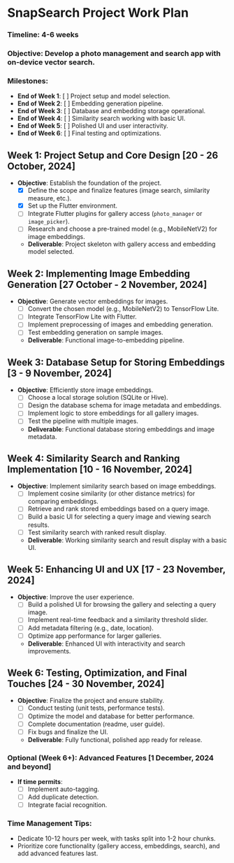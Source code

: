 # SnapSearch Project Work Plan

### Timeline: 4-6 weeks

### Objective: Develop a photo management and search app with on-device vector search.

### Milestones:

- **End of Week 1**: [ ] Project setup and model selection.
- **End of Week 2**: [ ] Embedding generation pipeline.
- **End of Week 3**: [ ] Database and embedding storage operational.
- **End of Week 4**: [ ] Similarity search working with basic UI.
- **End of Week 5**: [ ] Polished UI and user interactivity.
- **End of Week 6**: [ ] Final testing and optimizations.

## Week 1: Project Setup and Core Design [20 - 26 October, 2024]

- **Objective**: Establish the foundation of the project.
  - [x] Define the scope and finalize features (image search, similarity measure, etc.).
  - [x] Set up the Flutter environment.
  - [ ] Integrate Flutter plugins for gallery access (`photo_manager` or `image_picker`).
  - [ ] Research and choose a pre-trained model (e.g., MobileNetV2) for image embeddings.
  - **Deliverable**: Project skeleton with gallery access and embedding model selected.

## Week 2: Implementing Image Embedding Generation [27 October - 2 November, 2024]

- **Objective**: Generate vector embeddings for images.
  - [ ] Convert the chosen model (e.g., MobileNetV2) to TensorFlow Lite.
  - [ ] Integrate TensorFlow Lite with Flutter.
  - [ ] Implement preprocessing of images and embedding generation.
  - [ ] Test embedding generation on sample images.
  - **Deliverable**: Functional image-to-embedding pipeline.

## Week 3: Database Setup for Storing Embeddings [3 - 9 November, 2024]

- **Objective**: Efficiently store image embeddings.
  - [ ] Choose a local storage solution (SQLite or Hive).
  - [ ] Design the database schema for image metadata and embeddings.
  - [ ] Implement logic to store embeddings for all gallery images.
  - [ ] Test the pipeline with multiple images.
  - **Deliverable**: Functional database storing embeddings and image metadata.

## Week 4: Similarity Search and Ranking Implementation [10 - 16 November, 2024]

- **Objective**: Implement similarity search based on image embeddings.
  - [ ] Implement cosine similarity (or other distance metrics) for comparing embeddings.
  - [ ] Retrieve and rank stored embeddings based on a query image.
  - [ ] Build a basic UI for selecting a query image and viewing search results.
  - [ ] Test similarity search with ranked result display.
  - **Deliverable**: Working similarity search and result display with a basic UI.

## Week 5: Enhancing UI and UX [17 - 23 November, 2024]

- **Objective**: Improve the user experience.
  - [ ] Build a polished UI for browsing the gallery and selecting a query image.
  - [ ] Implement real-time feedback and a similarity threshold slider.
  - [ ] Add metadata filtering (e.g., date, location).
  - [ ] Optimize app performance for larger galleries.
  - **Deliverable**: Enhanced UI with interactivity and search improvements.

## Week 6: Testing, Optimization, and Final Touches [24 - 30 November, 2024]

- **Objective**: Finalize the project and ensure stability.
  - [ ] Conduct testing (unit tests, performance tests).
  - [ ] Optimize the model and database for better performance.
  - [ ] Complete documentation (readme, user guide).
  - [ ] Fix bugs and finalize the UI.
  - **Deliverable**: Fully functional, polished app ready for release.

### Optional (Week 6+): Advanced Features [1 December, 2024 and beyond]

- **If time permits**:
  - [ ] Implement auto-tagging.
  - [ ] Add duplicate detection.
  - [ ] Integrate facial recognition.

### Time Management Tips:

- Dedicate 10-12 hours per week, with tasks split into 1-2 hour chunks.
- Prioritize core functionality (gallery access, embeddings, search), and add advanced features last.
